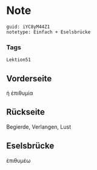 # Note
```
guid: iYC8yM44Z1
notetype: Einfach + Eselsbrücke
```

### Tags
```
Lektion51
```

## Vorderseite
ἡ ἐπιθυμία

## Rückseite
Begierde, Verlangen, Lust

## Eselsbrücke
ἐπιθυμέω
